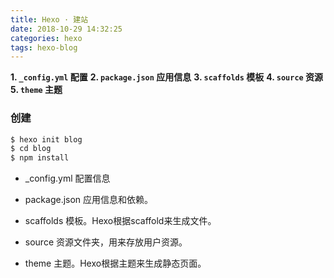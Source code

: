 ```yaml
---
title: Hexo · 建站
date: 2018-10-29 14:32:25
categories: hexo
tags: hexo-blog
---
```


**1. `_config.yml` 配置**
**2. `package.json` 应用信息**
**3. `scaffolds` 模板**
**4. `source` 资源**
**5. `theme` 主题**

<!--more-->

### 创建

```bash
$ hexo init blog
$ cd blog
$ npm install
```

- \_config.yml
  配置信息

- package.json
  应用信息和依赖。

- scaffolds
  模板。Hexo根据scaffold来生成文件。

- source
  资源文件夹，用来存放用户资源。

- theme
  主题。Hexo根据主题来生成静态页面。
